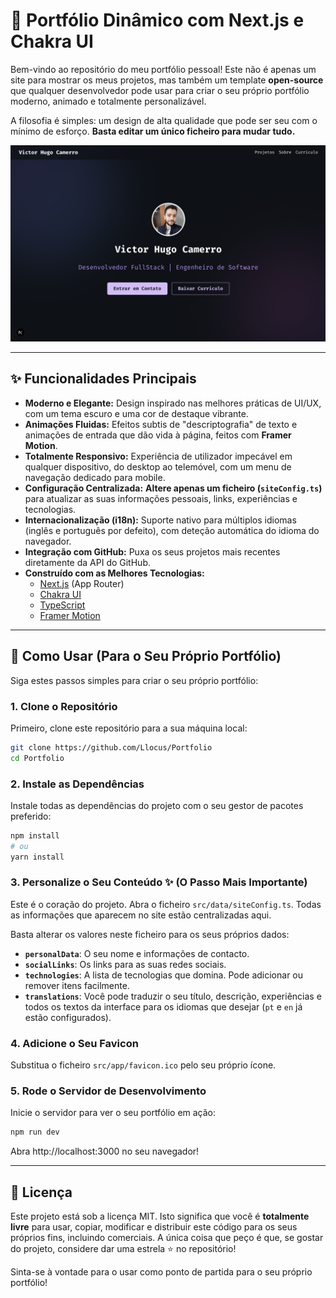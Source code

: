 # 🚀 Portfólio Dinâmico com Next.js e Chakra UI

Bem-vindo ao repositório do meu portfólio pessoal! Este não é apenas um site para mostrar os meus projetos, mas também um template **open-source** que qualquer desenvolvedor pode usar para criar o seu próprio portfólio moderno, animado e totalmente personalizável.

A filosofia é simples: um design de alta qualidade que pode ser seu com o mínimo de esforço. **Basta editar um único ficheiro para mudar tudo.**

![placeholder](./public/image.png)

---

## ✨ Funcionalidades Principais

* **Moderno e Elegante:** Design inspirado nas melhores práticas de UI/UX, com um tema escuro e uma cor de destaque vibrante.
* **Animações Fluidas:** Efeitos subtis de "descriptografia" de texto e animações de entrada que dão vida à página, feitos com **Framer Motion**.
* **Totalmente Responsivo:** Experiência de utilizador impecável em qualquer dispositivo, do desktop ao telemóvel, com um menu de navegação dedicado para mobile.
* **Configuração Centralizada:** **Altere apenas um ficheiro (`siteConfig.ts`)** para atualizar as suas informações pessoais, links, experiências e tecnologias.
* **Internacionalização (i18n):** Suporte nativo para múltiplos idiomas (inglês e português por defeito), com deteção automática do idioma do navegador.
* **Integração com GitHub:** Puxa os seus projetos mais recentes diretamente da API do GitHub.
* **Construído com as Melhores Tecnologias:**
    * [Next.js](https://nextjs.org/) (App Router)
    * [Chakra UI](https://chakra-ui.com/)
    * [TypeScript](https://www.typescriptlang.org/)
    * [Framer Motion](https://www.framer.com/motion/)

---

## 🔧 Como Usar (Para o Seu Próprio Portfólio)

Siga estes passos simples para criar o seu próprio portfólio:

### 1. Clone o Repositório

Primeiro, clone este repositório para a sua máquina local:

```bash
git clone https://github.com/Llocus/Portfolio
cd Portfolio
```

### 2. Instale as Dependências

Instale todas as dependências do projeto com o seu gestor de pacotes preferido:

```bash
npm install
# ou
yarn install
```

### 3. Personalize o Seu Conteúdo ✨ (O Passo Mais Importante)

Este é o coração do projeto. Abra o ficheiro `src/data/siteConfig.ts`. Todas as informações que aparecem no site estão centralizadas aqui.

Basta alterar os valores neste ficheiro para os seus próprios dados:

* **`personalData`**: O seu nome e informações de contacto.
* **`socialLinks`**: Os links para as suas redes sociais.
* **`technologies`**: A lista de tecnologias que domina. Pode adicionar ou remover itens facilmente.
* **`translations`**: Você pode traduzir o seu título, descrição, experiências e todos os textos da interface para os idiomas que desejar (`pt` e `en` já estão configurados).

### 4. Adicione o Seu Favicon

Substitua o ficheiro `src/app/favicon.ico` pelo seu próprio ícone.

### 5. Rode o Servidor de Desenvolvimento

Inicie o servidor para ver o seu portfólio em ação:

```bash
npm run dev
```

Abra http://localhost:3000 no seu navegador!

---

## 📜 Licença

Este projeto está sob a licença MIT. Isto significa que você é **totalmente livre** para usar, copiar, modificar e distribuir este código para os seus próprios fins, incluindo comerciais. A única coisa que peço é que, se gostar do projeto, considere dar uma estrela ⭐ no repositório!

Sinta-se à vontade para o usar como ponto de partida para o seu próprio portfólio!
